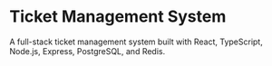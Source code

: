 # Ticket Management System

A full-stack ticket management system built with React, TypeScript, Node.js, Express, PostgreSQL, and Redis.

